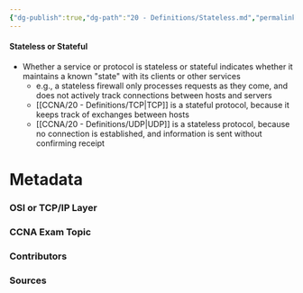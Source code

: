 ```yaml
---
{"dg-publish":true,"dg-path":"20 - Definitions/Stateless.md","permalink":"/20-definitions/stateless/","tags":["defs_ccna"]}
---
```


#### Stateless or Stateful
- Whether a service or protocol is stateless or stateful indicates whether it maintains a known "state" with its clients or other services
	- e.g., a stateless firewall only processes requests as they come, and does not actively track connections between hosts and servers
	- [[CCNA/20 - Definitions/TCP\|TCP]] is a stateful protocol, because it keeps track of exchanges between hosts
	- [[CCNA/20 - Definitions/UDP\|UDP]] is a stateless protocol, because no connection is established, and information is sent without confirming receipt







# Metadata
### OSI or TCP/IP Layer

### CCNA Exam Topic

### Contributors

### Sources
